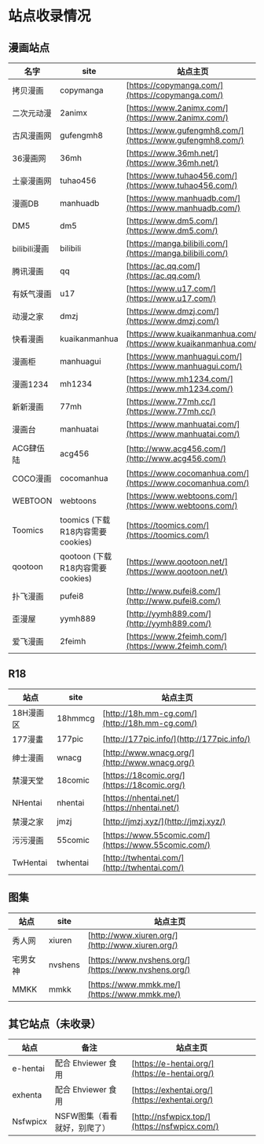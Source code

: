 # 站点收录情况

## 漫画站点

| 名字 | site | 站点主页 |
| --- | --- | --- |
| 拷贝漫画 | copymanga | [https://copymanga.com/](https://copymanga.com/) |
| 二次元动漫 | 2animx | [https://www.2animx.com/](https://www.2animx.com/) |
| 古风漫画网 | gufengmh8 | [https://www.gufengmh8.com/](https://www.gufengmh8.com/) |
| 36漫画网 | 36mh | [https://www.36mh.net/](https://www.36mh.net/) |
| 土豪漫画网 | tuhao456 | [https://www.tuhao456.com/](https://www.tuhao456.com/) |
| 漫画DB | manhuadb | [https://www.manhuadb.com/](https://www.manhuadb.com/) |
| DM5 | dm5 | [https://www.dm5.com/](https://www.dm5.com/) |
| bilibili漫画 | bilibili | [https://manga.bilibili.com/](https://manga.bilibili.com/) |
| 腾讯漫画 | qq | [https://ac.qq.com/](https://ac.qq.com/) |
| 有妖气漫画 | u17 |  [https://www.u17.com/](https://www.u17.com/) |
| 动漫之家 | dmzj | [https://www.dmzj.com/](https://www.dmzj.com/) |
| 快看漫画 | kuaikanmanhua | [https://www.kuaikanmanhua.com/](https://www.kuaikanmanhua.com/) |
| 漫画柜 | manhuagui | [https://www.manhuagui.com/](https://www.manhuagui.com/) |
| 漫画1234 | mh1234 | [https://www.mh1234.com/](https://www.mh1234.com/) |
| 新新漫画 | 77mh | [https://www.77mh.cc/](https://www.77mh.cc/) |
| 漫画台 | manhuatai | [https://www.manhuatai.com/](https://www.manhuatai.com/) |
| ACG肆伍陆 | acg456 | [http://www.acg456.com/](http://www.acg456.com/) |
| COCO漫画 | cocomanhua | [https://www.cocomanhua.com/](https://www.cocomanhua.com/) |
| WEBTOON | webtoons | [https://www.webtoons.com/](https://www.webtoons.com/) |
| Toomics | toomics (下载R18内容需要cookies) |  [https://toomics.com/](https://toomics.com/) |
| qootoon | qootoon (下载R18内容需要cookies) | [https://www.qootoon.net/](https://www.qootoon.net/) |
| 扑飞漫画 | pufei8 | [http://www.pufei8.com/](http://www.pufei8.com/) |
| 歪漫屋 | yymh889 | [http://yymh889.com/](http://yymh889.com/) |
| 爱飞漫画 | 2feimh | [https://www.2feimh.com/](https://www.2feimh.com/) |


## R18

| 站点 | site | 站点主页 |
| --- | --- | --- |
| 18H漫画区 | 18hmmcg | [http://18h.mm-cg.com/](http://18h.mm-cg.com/) |
| 177漫畫 | 177pic | [http://177pic.info/](http://177pic.info/) |
| 绅士漫画 | wnacg | [http://www.wnacg.org/](http://www.wnacg.org/) |
| 禁漫天堂 | 18comic | [https://18comic.org/](https://18comic.org/) |
| NHentai | nhentai | [https://nhentai.net/](https://nhentai.net/) |
| 禁漫之家 | jmzj | [http://jmzj.xyz/](http://jmzj.xyz/) |
| 污污漫画 | 55comic | [https://www.55comic.com/](https://www.55comic.com/) |
| TwHentai | twhentai | [http://twhentai.com/](http://twhentai.com/) |

## 图集

| 站点 | site | 站点主页 |
| --- | --- | --- |
| 秀人网 | xiuren | [http://www.xiuren.org/](http://www.xiuren.org/) |
| 宅男女神 | nvshens | [https://www.nvshens.org/](https://www.nvshens.org/) |
| MMKK | mmkk | [https://www.mmkk.me/](https://www.mmkk.me/) |


## 其它站点（未收录）

| 站点 | 备注 | 站点主页 | 
| --- | --- | --- |
| e-hentai | 配合 Ehviewer 食用 | [https://e-hentai.org/](https://e-hentai.org/) |
| exhenta | 配合 Ehviewer 食用 | [https://exhentai.org/](https://exhentai.org/) |
| Nsfwpicx | NSFW图集（看看就好，别爬了） | [http://nsfwpicx.top/](https://nsfwpicx.com/) |
